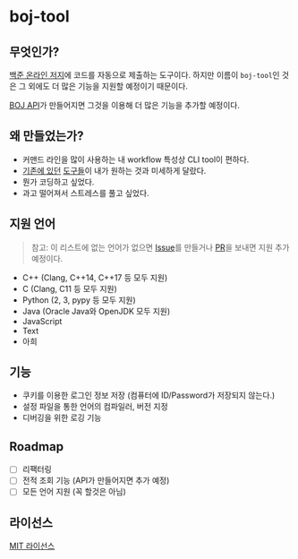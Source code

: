 # boj-tool

## 무엇인가?
[백준 온라인 저지](https://www.acmicpc.net)에 코드를 자동으로 제출하는 도구이다. 하지만 이름이 `boj-tool`인 것은 그 외에도 더 많은 기능을 지원할 예정이기 때문이다.

[BOJ API](https://www.acmicpc.net/board/view/10929)가 만들어지면 그것을 이용해 더 많은 기능을 추가할 예정이다.

## 왜 만들었는가?
- 커맨드 라인을 많이 사용하는 내 workflow 특성상 CLI tool이 편하다.
- [기존에 있던](https://github.com/sjy366/BOJ-Auto-Submit) [도구들](https://github.com/Baekjoon/submit-tool)이 내가 원하는 것과 미세하게 달랐다.
- 뭔가 코딩하고 싶었다.
- 과고 떨어져서 스트레스를 풀고 싶었다.

## 지원 언어
> 참고: 이 리스트에 없는 언어가 없으면 [Issue](https://github.com/sohnryang/boj-tool/issues)를 만들거나 [PR](https://github.com/sohnryang/boj-tool/pulls)을 보내면 지원 추가 예정이다.

- C++ (Clang, C++14, C++17 등 모두 지원)
- C (Clang, C11 등 모두 지원)
- Python (2, 3, pypy 등 모두 지원)
- Java (Oracle Java와 OpenJDK 모두 지원)
- JavaScript
- Text
- 아희

## 기능
- 쿠키를 이용한 로그인 정보 저장 (컴퓨터에 ID/Password가 저장되지 않는다.)
- 설정 파일을 통한 언어의 컴파일러, 버전 지정
- 디버깅을 위한 로깅 기능

## Roadmap
- [ ] 리팩터링
- [ ] 전적 조회 기능 (API가 만들어지면 추가 예정)
- [ ] 모든 언어 지원 (꼭 할것은 아님)

## 라이선스
[MIT 라이선스](https://github.com/sohnryang/boj-tool/blob/master/LICENSE)
